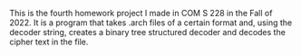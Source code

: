 This is the fourth homework project I made in COM S 228 in the Fall of 2022. It is a program that takes .arch files of a certain format and, using the decoder string,
creates a binary tree structured decoder and decodes the cipher text in the file.
